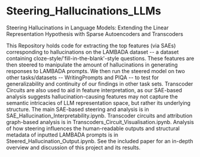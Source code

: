 # Steering_Hallucinations_LLMs
Steering Hallucinations in Language Models: Extending the Linear Representation Hypothesis with Sparse Autoencoders and Transcoders

This Repository holds code for extracting the top features (via SAEs) corresponding to hallucinations on the LAMBADA dataset -- a dataset containing cloze-style/'fill-in-the-blank'-style questions. These features are then steered to manipulate the amount of hallucinations in generating responses to LAMBADA prompts.  We then run the steered model on two other tasks/datasets -- WritingPrompts and PIQA -- to test for generalizability and continuity of our findings in other task sets.  Transcoder Circuits are also used to aid in feature interpretation, as our SAE-based analysis suggests hallucination-causing features may not capture the semantic intricacies of LLM representation space, but rather its underlying structure.  The main SAE-based steering and analysis is in SAE_Hallucination_Interpretability.ipynb.  Transcoder circuits and attribution graph-based analysis is in Transcoders_Circuit_Visualisation.ipynb.  Analysis of how steering influences the human-readable outputs and structural metadata of inputted LAMBADA prompts is in Steered_Hallucination_Output.ipynb.  See the included paper for an in-depth overview and discussion of this project and its results.
